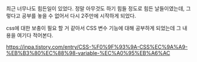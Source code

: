 최근 너무나도 힘든일이 있었다.
정말 아무것도 하기 힘들 정도로 힘든 날들이였는데, 그렇다고 공부를 놓을 수 없어서 다시 2주만에 시작하게 되었다.

css에 대한 보충이 필요 할 거 같아서 CSS 변수 기능에 대해 공부하게 되었는데 그 내용을 여기다 적어본다.

https://inpa.tistory.com/entry/CSS-%F0%9F%93%9A-CSS%EC%9A%A9-%EB%B3%80%EC%88%98-variable-%EC%A0%95%EB%A6%AC
